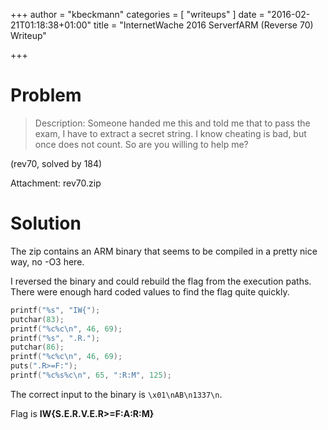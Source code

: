 +++
author = "kbeckmann"
categories = [ "writeups" ]
date = "2016-02-21T01:18:38+01:00"
title = "InternetWache 2016 ServerfARM (Reverse 70) Writeup"

+++

# Problem

> Description: Someone handed me this and told me that to pass the exam, I have to extract a secret string. I know cheating is bad, but once does not count. So are you willing to help me?

(rev70, solved by 184)

Attachment: rev70.zip

# Solution

The zip contains an ARM binary that seems to be compiled in a pretty nice way, no -O3 here.

I reversed the binary and could rebuild the flag from the execution paths. There were enough hard coded values to find the flag quite quickly.

~~~c++
printf("%s", "IW{");
putchar(83);
printf("%c%c\n", 46, 69);
printf("%s", ".R.");
putchar(86);
printf("%c%c\n", 46, 69);
puts(".R>=F:");
printf("%c%s%c\n", 65, ":R:M", 125);
~~~

The correct input to the binary is `\x01\nAB\n1337\n`.

Flag is **IW{S.E.R.V.E.R>=F:A:R:M}**
